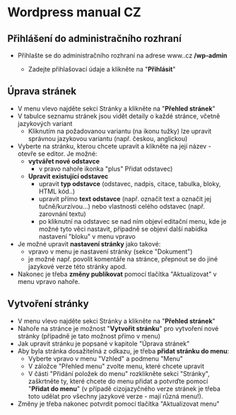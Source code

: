 # Wordpress manual CZ

## Přihlášení do administračního rozhraní

* Přihlašte se do administračního rozhraní na adrese www.<domena>.cz **/wp-admin**
    * Zadejte přihlašovací údaje a klikněte na "**Přihlásit**"


## Úprava stránek

* V menu vlevo najděte sekci Stránky a klikněte na "**Přehled stránek**"
* V tabulce seznamu stránek jsou vidět detaily o každé stránce, včetně jazykových variant
   * Kliknutím na požadovanou variantu (na ikonu tužky) lze upravit správnou jazykovou variantu (např. českou, anglickou)
* Vyberte na stránku, kterou chcete upravit a klikněte na její název - otevře se editor. Je možné:
   * **vytvářet nové odstavce**
      * v pravo nahoře ikonka "plus" Přidat odstavec)
   * **Upravit existující odstavec**
      * upravit **typ odstavce** (odstavec, nadpis, citace, tabulka, bloky, HTML kód..)
      * upravit přímo **text odstavce** (např. označit text a označit jej tučně/kurzívou...) nebo vlastnosti celého odstavec (např. zarovnání textu) 
      * po kliknutní na odstavec se nad ním objeví editační menu, kde je možné tyto věci nastavit, případně se objeví další nabídka nastavení "bloku" v menu vpravo
* Je možné upravit **nastavení stránky** jako takové:
   * vpravo v menu je nastavení stránky (sekce "Dokument")
   * je možné např. povolit komentáře na stránce, přepnout se do jiné jazykové verze této stránky apod. 
* Nakonec je třeba **změny publikovat** pomocí tlačítka "Aktualizovat" v menu vpravo nahoře.

    
## Vytvoření stránky

* V menu vlevo najděte sekci Stránky a klikněte na "**Přehled stránek**"
* Nahoře na stránce je možnost "**Vytvořit stránku**" pro vytvoření nové stránky (případně je tato možnost přímo v menu)
* Jak upravit stránku je popsané v kapitole "Úprava stránek"
* Aby byla stránka dosažitelná z odkazu, je třeba **přidat stránku do menu**:
   * Vyberte vpravo v menu "Vzhled" a podmenu "Menu"
   * V záložce "Přehled menu" zvolte menu, které chcete upravit
   * V části "Přidání položek do menu" rozklikněte sekci "Stránky", zaškrtněte ty, které chcete do menu přidat a potvrďte pomocí "**Přidat do menu**" (v případě cizojazyčného verze stránek je třeba toto udělat pro všechny jazykové verze - mají různá menu!).
* Změny je třeba nakonec potvrdit pomocí tlačítka "Aktualizovat menu"
   


